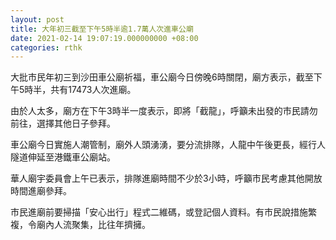 ```yaml
---
layout: post
title: 大年初三截至下午5時半逾1.7萬人次進車公廟
date: 2021-02-14 19:07:19.000000000 +08:00
categories: rthk
---
```


大批市民年初三到沙田車公廟祈福，車公廟今日傍晚6時關閉，廟方表示，截至下午5時半，共有17473人次進廟。

由於人太多，廟方在下午3時半一度表示，即將「截龍」，呼籲未出發的市民請勿前往，選擇其他日子參拜。

車公廟今日實施人潮管制，廟外人頭湧湧，要分流排隊，人龍中午後更長，經行人隧道伸延至港鐵車公廟站。

華人廟宇委員會上午已表示，排隊進廟時間不少於3小時，呼籲市民考慮其他開放時間進廟參拜。

市民進廟前要掃描「安心出行」程式二維碼，或登記個人資料。有市民說措施繁複，令廟內人流聚集，比往年擠擁。
